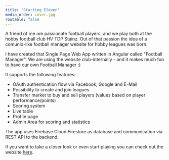 ```yaml
---
title: 'Starting Eleven'
media_order: cover.jpg
routable: false
---
```


A friend of me are passionate football players, and we play both at the hobby football club HV TDP Stainz. Out of that passion the idea of a comunio-like football manager website for hobby leagues was born.

I have created that Single Page Web App written in Angular called "Football Manager". We are using the website club-internally - and it makes much fun to have our own Football Manager :)

It supports the following features:
* OAuth authentication flow via Facebook, Google and E-Mail
* Possibility to create and join leagues
* Transfer market to buy and sell players (values based on player performance/points)
* Scoring system
* Live table
* Profile page
* Admin Area for scoring and statistics


 The app uses Firebase Cloud Firestore as database and communication via REST API to the backend. 

If you want to take a closer look or even start playing you can check out the website [here](https://starting-eleven-2019.firebaseapp.com/contact).